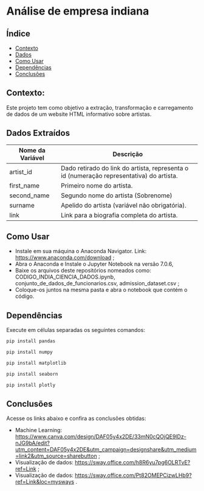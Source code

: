 # Análise de empresa indiana

## Índice
- [Contexto](#contexto)
- [Dados](#dados)
- [Como Usar](#como-usar)
- [Dependências](#dependências)
- [Conclusões](#conclusões)

## Contexto:
Este projeto tem como objetivo a extração, transformação e carregamento de dados de um website HTML informativo sobre artistas.


## Dados Extraídos

| Nome da Variável            | Descrição                                                       |
|-----------------------------|-----------------------------------------------------------------|
| artist_id                   | Dado retirado do link do artista, representa o id (numeração representativa) do artista. |
| first_name                | Primeiro nome do artista. |
| second_name                        | Segundo nome do artista (Sobrenome) |
| surname                | Apelido do artista (variável não obrigatória). |
| link                         | Link para a biografia completa do artista. |


## Como Usar

* Instale em sua máquina o Anaconda Navigator. Link: https://www.anaconda.com/download ;
* Abra o Anaconda e Instale o Jupyter Notebook na versão 7.0.6,
* Baixe os arquivos deste repositórios nomeados como: CODIGO_INDIA_CIENCIA_DADOS.ipynb, conjunto_de_dados_de_funcionarios.csv, admission_dataset.csv ;
* Coloque-os juntos na mesma pasta e abra o notebook que contém o código.

## Dependências
Execute em células separadas os seguintes comandos:

```bash
pip install pandas
```
```bash
pip install numpy
```
```bash
pip install matplotlib
```
```bash
pip install seaborn
```
```bash
pip install plotly
```

## Conclusões
Acesse os links abaixo e confira as conclusões obtidas:

* Machine Learning: https://www.canva.com/design/DAF05y4x2DE/33mN0cQOjQE9lDz-nJG9bA/edit?utm_content=DAF05y4x2DE&utm_campaign=designshare&utm_medium=link2&utm_source=sharebutton ;
* Visualização de dados: https://sway.office.com/h8R6yu7pg6OLRTvE?ref=Link ;
* Visualização de dados: https://sway.office.com/Pt82OMEPCizwLHb9?ref=Link&loc=mysways .
